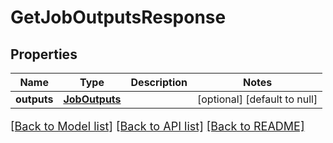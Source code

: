 # GetJobOutputsResponse
## Properties

Name | Type | Description | Notes
------------ | ------------- | ------------- | -------------
**outputs** | [**JobOutputs**](JobOutputs.md) |  | [optional] [default to null]

[[Back to Model list]](../README.md#documentation-for-models) [[Back to API list]](../README.md#documentation-for-api-endpoints) [[Back to README]](../README.md)

<style>
     p, ul, ol, li { font-size: 18px !important;}
</style>

